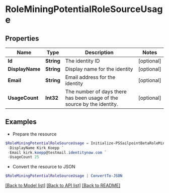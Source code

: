 # RoleMiningPotentialRoleSourceUsage
## Properties

Name | Type | Description | Notes
------------ | ------------- | ------------- | -------------
**Id** | **String** | The identity ID | [optional] 
**DisplayName** | **String** | Display name for the identity | [optional] 
**Email** | **String** | Email address for the identity | [optional] 
**UsageCount** | **Int32** | The number of days there has been usage of the source by the identity. | [optional] 

## Examples

- Prepare the resource
```powershell
$RoleMiningPotentialRoleSourceUsage = Initialize-PSSailpointBetaRoleMiningPotentialRoleSourceUsage  -Id 2c918089762475180176267f894b54dc `
 -DisplayName Kirk Koepp `
 -Email kirk.koepp@testmail.identitynow.com `
 -UsageCount 25
```

- Convert the resource to JSON
```powershell
$RoleMiningPotentialRoleSourceUsage | ConvertTo-JSON
```

[[Back to Model list]](../README.md#documentation-for-models) [[Back to API list]](../README.md#documentation-for-api-endpoints) [[Back to README]](../README.md)

